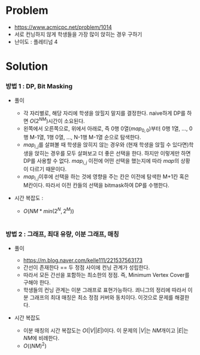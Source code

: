 # Problem
* https://www.acmicpc.net/problem/1014
* 서로 컨닝하지 않게 학생들을 가장 많이 앉히는 경우 구하기
* 난이도 : 플레티넘 4

# Solution

### 방법 1 : DP, Bit Masking
* 풀이
  * 각 자리별로, 해당 자리에 학생을 앉힐지 말지를 결정한다. naive하게 DP를 하면 $O(2^{NM})$시간이 소요된다.
  * 왼쪽에서 오른쪽으로, 위에서 아래로, 즉 0행 0열($map_{0,0}$)부터 0행 1열, ..., 0행 M-1열, 1행 0열, ..., N-1행 M-1열 순으로 탐색한다.
  * $map_{i,j}$를 살펴볼 때 학생을 앉히지 않는 경우와 (현재 학생을 앉힐 수 있다면)학생을 앉히는 경우를 모두 살펴보고 더 좋은 선택을 한다.
  하지만 이렇게만 하면 DP를 사용할 수 없다. $map_{i,j}$ 이전에 어떤 선택을 했는지에 따라 $map$의 상황이 다르기 때문이다. 
  * $map_{i,j}$이후에 선택을 하는 것에 영향을 주는 칸은 이전에 탐색한 M+1칸 혹은 M칸이다.
  따라서 이전 칸들의 선택을 bitmask하여 DP를 수행한다.

* 시간 복잡도 :
  * $O(NM*min(2^N, 2^M))$
<br></br>

### 방법 2 : 그래프, 최대 유량, 이분 그래프, 매칭

* 풀이	
  * https://m.blog.naver.com/kelle111/221537563173
  * 간선이 존재한다 == 두 정점 사이에 컨닝 관계가 성립한다.
  * 따라서 모든 간선을 포함하는 최소한의 정점. 즉, Minimum Vertex Cover를 구해야 한다.
  * 학생들의 컨닝 관계는 이분 그래프로 표현가능하다. 쾨니그의 정리에 따라서 이분 그래프의 최대 매칭은 최소 정점 커버와 동치이다. 이것으로 문제를 해결한다.

* 시간 복잡도
  * 이분 매칭의 시간 복잡도는 $O(|V||E|)$이다. 이 문제의 $|V|$는 $NM$개이고 $|E|$는 $NM$에 비례한다.
  * $O((NM)^2)$
